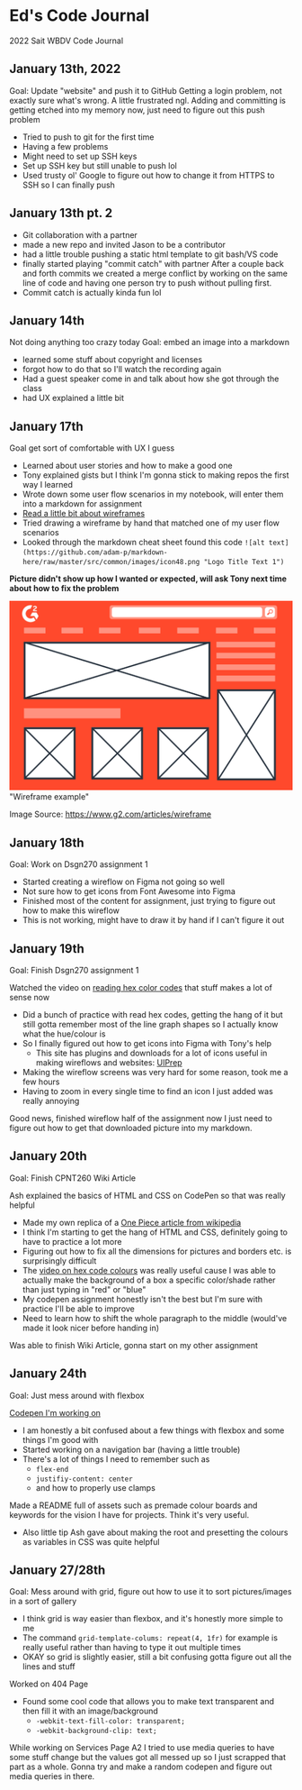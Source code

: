 # Ed's Code Journal
2022 Sait WBDV Code Journal

## January 13th, 2022 
Goal: Update "website" and push it to GitHub
Getting a login problem, not exactly sure what's wrong. A little frustrated ngl.
Adding and committing is getting etched into my memory now, just need to figure out this push problem
- Tried to push to git for the first time
- Having a few problems
- Might need to set up SSH keys
- Set up SSH key but still unable to push lol
- Used trusty ol' Google to figure out how to change it from HTTPS to SSH so I can finally push
## January 13th pt. 2
- Git collaboration with a partner
- made a new repo and invited Jason to be a contributor
- had a little trouble pushing a static html template to git bash/VS code
- finally started playing "commit catch" with partner
After a couple back and forth commits we created a merge conflict by working on the same line of code and having one person try to push without pulling first.
- Commit catch is actually kinda fun lol
## January 14th
Not doing anything too crazy today
Goal: embed an image into a markdown
- learned some stuff about copyright and licenses
- forgot how to do that so I'll watch the recording again
- Had a guest speaker come in and talk about how she got through the class
- had UX explained a little bit
## January 17th
Goal get sort of comfortable with UX I guess
- Learned about user stories and how to make a good one
- Tony explained gists but I think I'm gonna stick to making repos the first way I learned
- Wrote down some user flow scenarios in my notebook, will enter them into a markdown for assignment 
- [Read a little bit about wireframes](https://careerfoundry.com/en/blog/ux-design/what-are-user-flows/)
- Tried drawing a wireframe by hand that matched one of my user flow scenarios 
- Looked through the markdown cheat sheet found this code `![alt text](https://github.com/adam-p/markdown-here/raw/master/src/common/images/icon48.png "Logo Title Text 1")`

**Picture didn't show up how I wanted or expected, will ask Tony next time about how to fix the problem**

![Wireframe example](how-to-wireframe.png) "Wireframe example"

Image Source: https://www.g2.com/articles/wireframe
## January 18th
Goal: Work on Dsgn270 assignment 1
- Started creating a wireflow on Figma not going so well
- Not sure how to get icons from Font Awesome into Figma
- Finished most of the content for assignment, just trying to figure out how to make this wireflow
- This is not working, might have to draw it by hand if I can't figure it out
## January 19th 
Goal: Finish Dsgn270 assignment 1

 Watched the video on [reading hex color codes](https://www.youtube.com/watch?v=eqZqx6lRPe0) that stuff makes a lot of sense now
- Did a bunch of practice with read hex codes, getting the hang of it but still gotta remember most of the line graph shapes so I actually know what the hue/colour is
- So I finally figured out how to get icons into Figma with Tony's help
    - This site has plugins and downloads for a lot of icons useful in making wireflows and websites: [UIPrep](https://www.uiprep.com/blog/ultimate-guide-to-using-icons-in-figma#:~:text=Add%20icons%20to%20your%20Figma,a%20plugin%20(most%20recommended).)
- Making the wireflow screens was very hard for some reason, took me a few hours
- Having to zoom in every single time to find an icon I just added was really annoying

Good news, finished wireflow half of the assignment now I just need to figure out how to get that downloaded picture into my markdown.

## January 20th
Goal: Finish CPNT260 Wiki Article

Ash explained the basics of HTML and CSS on CodePen so that was really helpful
- Made my own replica of a [One Piece article from wikipedia](https://codepen.io/ykeddie/pen/jOGjGMM)
- I think I'm starting to get the hang of HTML and CSS, definitely going to have to practice a lot more
- Figuring out how to fix all the dimensions for pictures and borders etc. is surprisingly difficult
- The [video on hex code colours](https://www.youtube.com/watch?v=eqZqx6lRPe0) was really useful cause I was able to actually make the background of a box a specific color/shade rather than just typing in "red" or "blue"
- My codepen assignment honestly isn't the best but I'm sure with practice I'll be able to improve
- Need to learn how to shift the whole paragraph to the middle (would've made it look nicer before handing in)

Was able to finish Wiki Article, gonna start on my other assignment

## January 24th

Goal: Just mess around with flexbox

[Codepen I'm working on](https://codepen.io/ykeddie/pen/jOaNXmv)
- I am honestly a bit confused about a few things with flexbox and some things I'm good with
- Started working on a navigation bar (having a little trouble)
- There's a lot of things I need to remember such as 
  - `flex-end`
  - `justifiy-content: center`
  - and how to properly use clamps

Made a README full of assets such as premade colour boards and keywords for the vision I have for projects. Think it's very useful.
- Also little tip Ash gave about making the root and presetting the colours as variables in CSS was quite helpful

## January 27/28th

Goal: Mess around with grid, figure out how to use it to sort pictures/images in a sort of gallery

- I think grid is way easier than flexbox, and it's honestly more simple to me
- The command `grid-template-colums: repeat(4, 1fr)` for example is really useful rather than having to type it out multiple times
- OKAY so grid is slightly easier, still a bit confusing gotta figure out all the lines and stuff

Worked on 404 Page 
- Found some cool code that allows you to make text transparent and then fill it with an image/background
  - `-webkit-text-fill-color: transparent;`
  - `-webkit-background-clip: text;`

While working on Services Page A2 I tried to use media queries to have some stuff change but the values got all messed up so I just scrapped that part as a whole. Gonna try and make a random codepen and figure out media queries in there.
